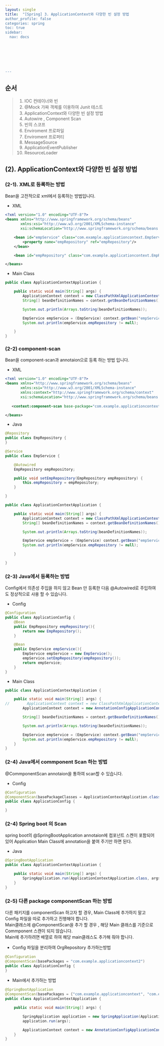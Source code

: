 ```yaml
---
layout: single
title:  "[Spring] 3. ApplicationContext와 다양한 빈 설정 방법
author_profile: false
categories: spring
toc: true
sidebar:
  nav: docs







---
```


## 순서

>1. IOC 컨테이너와 빈
>2. @Mock 가짜 객체를 이용하여 Junit 테스트
>3. ApplicationContext와 다양한 빈 설정 방법
>4. Autowire , Component  Scan
>5. 빈의 스코프
>6. Enviroment 프로파일
>7. Enviroment 프로퍼티
>8. MessageSource
>9. ApplicationEventPublisher
>10. ResourceLoader



## (2). ApplicationContext와 다양한 빈 설정 방법



### (2-1). XML로 등록하는 방법

Bean을 고전적으로  xml에서 등록하는 방법입니다.

- XML

```xml
<?xml version="1.0" encoding="UTF-8"?>
<beans xmlns="http://www.springframework.org/schema/beans"
       xmlns:xsi="http://www.w3.org/2001/XMLSchema-instance"
       xsi:schemaLocation="http://www.springframework.org/schema/beans http://www.springframework.org/schema/beans/spring-beans.xsd">

    <bean id="empService" class="com.example.applicationcontext.EmpService">
        <property name="empRepository" ref="empRepository"/>
    </bean>

    <bean id="empRepository" class="com.example.applicationcontext.EmpRepository"/>

</beans>
```



- Main Class

```java
public class ApplicationContextApplication {

    public static void main(String[] args) {
        ApplicationContext context = new ClassPathXmlApplicationContext("application.xml");
        String[] beanDefinitionNames = context.getBeanDefinitionNames();

        System.out.println(Arrays.toString(beanDefinitionNames));

        EmpService empService = (EmpService) context.getBean("empService");
        System.out.println(empService.empRepository != null);

    }
}
```



### (2-2) component-scan

Bean을 component-scan과 annotaion으로 등록 하는 방법 입니다.

- XML

```xml
<?xml version="1.0" encoding="UTF-8"?>
<beans xmlns="http://www.springframework.org/schema/beans"
       xmlns:xsi="http://www.w3.org/2001/XMLSchema-instance"
       xmlns:context="http://www.springframework.org/schema/context"
       xsi:schemaLocation="http://www.springframework.org/schema/beans http://www.springframework.org/schema/beans/spring-beans.xsd http://www.springframework.org/schema/context https://www.springframework.org/schema/context/spring-context.xsd">
    
   <context:component-scan base-package="com.example.applicationcontext"/>

</beans>
```

- Java 

```java
@Repository
public class EmpRepository {
}

@Service
public class EmpService {

    @Autowired
    EmpRepository empRepository;

    public void setEmpRepository(EmpRepository empRepository) {
        this.empRepository = empRepository;
    }

}

public class ApplicationContextApplication {

    public static void main(String[] args) {
        ApplicationContext context = new ClassPathXmlApplicationContext("application.xml");
        String[] beanDefinitionNames = context.getBeanDefinitionNames();

        System.out.println(Arrays.toString(beanDefinitionNames));

        EmpService empService = (EmpService) context.getBean("empService");
        System.out.println(empService.empRepository != null);

    }

}
```



### (2-3) Java에서 등록하는 방법 

Config에서 의존성 주입을 하지 않고 Bean 만 등록한 다음 @Autowired로 주입하여도 정상적으로 사용 할 수 있습니다.

- Config 

```java
@Configuration
public class ApplicationConfig {
    @Bean
    public EmpRepository empRepository(){
        return new EmpRepository();
    }

    @Bean
    public EmpService empService(){
        EmpService empService = new EmpService();
        empService.setEmpRepository(empRepository());
        return empService;
    }
}
```



- Main Class

```java
public class ApplicationContextApplication {

    public static void main(String[] args) {
//        ApplicationContext context = new ClassPathXmlApplicationContext("application.xml");
        ApplicationContext context = new AnnotationConfigApplicationContext(ApplicationConfig.class);

        String[] beanDefinitionNames = context.getBeanDefinitionNames();

        System.out.println(Arrays.toString(beanDefinitionNames));

        EmpService empService = (EmpService) context.getBean("empService");
        System.out.println(empService.empRepository != null);
    }
}
```



### (2-4) Java에서 commponent Scan 하는 방법

@CommponentScan annotaion을 통하여 scan할 수 있습니다.

- Config 

```java
@Configuration
@ComponentScan(basePackageClasses = ApplicationContextApplication.class)
public class ApplicationConfig {

}
```



### (2-4) Spring boot 의 Scan

spring boot의 @SpringBootApplication annotaion에 컴포넌트 스켄이 포함되어 있어 Application Main Class에 annotation을 붙여 주기만 하면 된다.

- Java

```java
@SpringBootApplication
public class ApplicationContextApplication {

    public static void main(String[] args) {
        SpringApplication.run(ApplicationContextApplication.class, args);
    }
}
```



### (2-5) 다른 package componentScan 하는 방법

다른 패키지를 componentScan 하고자 할 경우, Main Class에 추가하지 말고 Config 파일을 따로 추가하고 진행해야 합니다.  
Main클래스에 @ComponentScan을 추가 할 경우 , 해당 Main 클래스를 기준으로 Commponent 스캔이 되지 않습니다.  
Main에 추가하려면 배열로 하여 해당 main클래스도 추가해 줘야 합니다.

- Config 파일을 분리하여 OrgRepository 추가하는방법

```java
@Configuration
@ComponentScan(basePackages = "com.example.applicationcontext2")
public class ApplicationConfig {
}
```

- Main에서 추가하는 방법

```java
@SpringBootApplication
@ComponentScan(basePackages = {"com.example.applicationcontext", "com.example.applicationcontext2"} )
public class ApplicationContextApplication {

    public static void main(String[] args) {

        SpringApplication application = new SpringApplication(ApplicationContextApplication.class);
        application.run(args);

        ApplicationContext context = new AnnotationConfigApplicationContext();
    }
}

```













